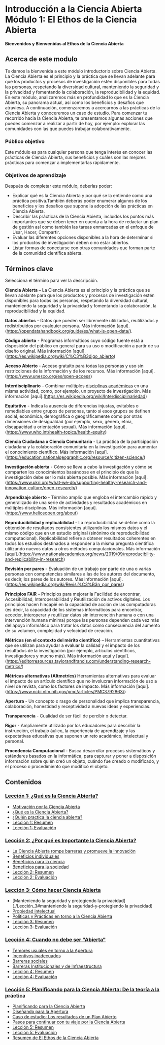 # Introducción a la Ciencia Abierta Módulo 1: El Ethos de la Ciencia Abierta

**Bienvenidos y Bienvenidas al Ethos de la Ciencia Abierta**

## Acerca de este modulo

Te damos la bienvenida a este módulo introductorio sobre Ciencia Abierta. La Ciencia Abierta es el principio y la práctica que se llevan adelante para que los productos y procesos de investigación estén disponibles para todas las personas, respetando la diversidad cultural, manteniendo la seguridad y la privacidad y fomentando la colaboración, la reproducibilidad y la equidad. En este módulo, analizaremos más en profundidad lo que es la Ciencia Abierta, su panorama actual, así como los beneficios y desafíos que atraviesa. A continuación, comenzaremos a acercarnos a las prácticas de la Ciencia Abierta y conoceremos un caso de estudio. Para comenzar tu recorrido hacia la Ciencia Abierta, te presentamos algunas acciones que puedes comenzar a realizar a partir de hoy, por ejemplo: explorar las comunidades con las que puedes trabajar colaborativamente.

### Público objetivo

Este módulo es para cualquier persona que tenga interés en conocer las prácticas de Ciencia Abierta, sus beneficios y cuáles son las mejores prácticas para comenzar a implementarlas rápidamente.

### Objetivos de aprendizaje

Después de completar este módulo, deberías poder:

- Explicar qué es la Ciencia Abierta y por qué se la entiende como una práctica positiva.También deberás poder enumerar algunos de los beneficios y los desafíos que supone la adopción de las prácticas en Ciencia Abierta.
- Describir las prácticas de la Ciencia Abierta, incluídos los puntos más importantes que se deben tener en cuenta a la hora de redactar un plan de gestión así como también las tareas enmarcadas en el enfoque de Usar, Hacer, Compartir.
- Evaluar las diferentes opciones disponibles a la hora de determinar si los productos de investigación deben o no estar abiertos.
- Listar formas de conectarse con otras comunidades que forman parte de la comunidad científica abierta.

## Términos clave

Selecciona el término para ver la descripción.

**Ciencia Abierta** – La Ciencia Abierta es el principio y la práctica que se llevan adelante para que los productos y procesos de investigación estén disponibles para todas las personas, respetando la diversidad cultural, manteniendo la seguridad y la privacidad y fomentando la colaboración, la reproducibilidad y la equidad.

**Datos abiertos** – Datos que pueden ser libremente utilizados, reutilizados y redistribuidos por cualquier persona. Más información [aquí].(https://opendatahandbook.org/guide/es/what-is-open-data/).

**Código abierto** - Programas informáticos cuyo código fuente está a disposición del público en general para su uso o modificación a partir de su diseño original. Más información [aquí].(https://es.wikipedia.org/wiki/C%C3%B3digo_abierto)

**Acceso Abierto** - Acceso gratuito para todas las personas y uso sin restricciones de  la información y de los recursos.  Más información [aquí].(https://www.unesco.org/es/open-access)

**Interdisciplinario** – Combinar múltiples [disciplinas académicas](https://es.wikipedia.org/wiki/Disciplina_acad%C3%A9mica) en una misma actividad, como, por ejemplo, un proyecto de investigación. Más información [aquí].(https://es.wikipedia.org/wiki/Interdisciplinariedad)

**Equitativo** - Indica la ausencia de diferencias injustas, evitables o remediables entre grupos de personas, tanto si esos grupos se definen social, económica, demográfica o geográficamente como por otras dimensiones de desigualdad (por ejemplo, sexo, género, etnia, discapacidad u orientación sexual). Más información [aquí].(https://www.who.int/health-topics/health-equity)

**Ciencia Ciudadana o Ciencia Comunitaria** - La práctica de la participación ciudadana y la colaboración comunitaria en la investigación para aumentar el conocimiento científico. Más información [aquí].(https://education.nationalgeographic.org/resource/citizen-science/)

**Investigación abierta** - Cómo se lleva a cabo la investigación y cómo se comparten los conocimientos basándose en el principio de que la investigación debe ser lo más abierta posible. Más información [aquí].(https://www.ukri.org/what-we-do/supporting-healthy-research-and-innovation-culture/open-research/)

**Arpendizaje abierto** - Término amplio que engloba el intercambio rápido y generalizado de una serie de actividades y resultados académicos en múltiples disciplinas. Más información [aquí].(https://www.heliosopen.org/about)

**Reproducibilidad y replicabilidad** - La reproducibilidad se define como la obtención de resultados consistentes utilizando los mismos datos y el mismo código que en un estudio original (sinónimo de reproducibilidad computacional). Replicabilidad refiere a obtener resultados coherentes en todos los estudios destinados a responder a la misma pregunta científica utilizando nuevos datos u otros métodos computacionales. Más información [aquí].(https://www.nationalacademies.org/news/2019/09/reproducibility-and-replicability-in-research)

**Revisión por pares** - Evaluación de un trabajo por parte de una o varias personas con competencias similares a las de los autores del documento, es decir, los pares de los autores. Más información [aquí].(https://es.wikipedia.org/wiki/Revisi%C3%B3n_por_pares)

**Principios FAIR** – Principios para mejorar la Facilidad de encontrar, Accesibilidad, Interoperabilidad y Reutilización de activos digitales. Los principios hacen hincapié en la capacidad de acción de las computadoras (es decir, la capacidad de los sistemas informáticos para encontrar, acceder, interoperar y reutilizar datos sin intervención humana o con una intervención humana mínima) porque las personas dependen cada vez más del apoyo informático para tratar los datos como consecuencia del aumento de su volumen, complejidad y velocidad de creación.

**Métricas (en el contexto del mérito científico)** – Herramientas cuantitativas que se utilizan para ayudar a evaluar la calidad y el impacto de los resultados de la investigación (por ejemplo, artículos científicos, investigadores y mucho más). Más información [aquí](https://www.ncbi.nlm.nih.gov/pmc/articles/PMC8397294/) y [aquí].(https://editorresources.taylorandfrancis.com/understanding-research-metrics/)

**Métricas alternativas (Altmetrics)** Herramientas alternativas para evaluar el impacto de un artículo científico que no involucran información de uso a nivel de revista, como los factores de impacto.
Más información [aquí].(https://www.ncbi.nlm.nih.gov/pmc/articles/PMC3792863/)

**Apertura** - Un concepto o rasgo de personalidad que implica transparencia, colaboración, honestidad y receptividad a nuevas ideas y experiencias.

**Transparencia** - Cualidad de ser fácil de percibir o detectar.

**Rigor** - Ampliamente utilizado por los educadores para describir la instrucción, el trabajo áulico, la experiencia de aprendizaje y las expectativas educativas que suponen un reto académico, intelectual y personal.

**Procedencia Computacional** - Busca desarrollar procesos sistemáticos y estándares basados en la informática, para capturar y poner a disposición información sobre quién creó un objeto, cuándo fue creado o modificado, y el proceso o procedimiento que modificó el objeto.

## Contenidos

### [Lección 1: ¿Qué es la Ciencia Abierta?](./Leccion_1)

- [Motivación por la Ciencia Abierta](./Leccion_1#motivacion-por-la-ciencia-abierta)
- [¿Qué es la Ciencia Abierta?](./Leccion_1#que-es-la-ciencia-abierta)
- [¿Quién practica la ciencia abierta?](./Leccion_1#quien-practica-la-ciencia-abierta)
- [Lección 1: Resumen](./Leccion_1#leccion-1-resumen)
- [Lección 1: Evaluación](./Leccion_1#leccion-1-evaluacion)

### [Lección 2: ¿Por qué es Importante la Ciencia Abierta?](./Leccion_2)

- [La Ciencia Abierta rompe barreras y promueve la innovación](./Leccion_2#la-ciencia-abierta-rompe-barreras-y-promueve-la-innovacion)
- [Beneficios individuales](./Leccion_2#beneficios-individuales)
- [Beneficios para la ciencia](./Leccion_2#beneficios-para-la-ciencia)
- [Beneficios para la sociedad](./Leccion_2#beneficios-para-la-sociedad)
- [Lección 2: Resumen](./Leccion_2#leccion-2-resumen)
- [Lección 2: Evaluación](./Leccion_2#leccion-2-evaluacion)

### [Lección 3: Cómo hacer Ciencia Abierta](./Leccion_3)

- [Manteniendo la seguridad y protegiendo la privacidad](./Lección_3#manteniendo la seguridad-y-protegiendo la privacidad)
- [Propiedad intelectual](./Leccion_3#propiedad-intelectual)
- [Políticas y Prácticas en torno a la Ciencia Abierta](./Leccion_3#politicas-y-practicas-en-torno-a-la-ciencia-abierta)
- [Lección 3: Resumen](./Leccion_3#leccion-3-resumen)
- [Lección 3: Evaluación](./Leccion_3#leccion-3-evaluacion)

### [Lección 4: Cuando no debe ser "Abierta"](./Leccion_4)

- [Temores usuales en torno a la Apertura](./Leccion_4#temores-usuales-en-torno-a-la-apertura)
- [Incentivos inadecuados](./Leccion_4#incentivos-inadecuados)
- [Barreras sociales](./Leccion_4#barreras-sociales)
- [Barreras Institucionales y de Infraestructura](./Leccion_4#barreras-institucionales-y-de-infraestructura)
- [Lección 4: Resumen](./Leccion_4#leccion-4-resumen)
- [Lección 4: Evaluación](./Leccion_4#leccion-4-evaluacion)

### [Lección 5: Planificando para la Ciencia Abierta: De la teoría a la práctica](./Leccion_5)

- [Planificando para la Ciencia Abierta](./Leccion_5#planificando-para-la-ciencia-abierta)
- [Diseñando para la Apertura](./Leccion_5#diseñando-para-la-apertura)
- [Caso de estudio: Los resultados de un Plan Abierto](./Leccion_5#los-resultados-de-un-plan-abierto)
- [Pasos para continuar con tu viaje por la Ciencia Abierta](./Leccion_5#pasos-para-continuar-con-tu-viaje-por-la-ciencia-abierta)
- [Lección 5: Resumen](./Leccion_5#leccion-1-resumen)
- [Lección 5: Evaluación](./Leccion_5#lleccion-5-evaluacion)
- [Resumen de El Ethos de la Ciencia Abierta](./Leccion_5#resumen-de-el-ethos-de-la-ciencia-abierta)
